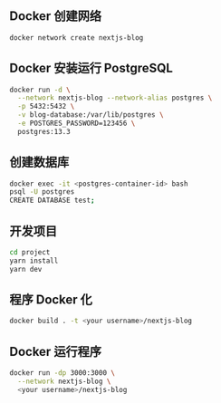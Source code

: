 ## Docker 创建网络
```bash
docker network create nextjs-blog
```

## Docker 安装运行 PostgreSQL
```bash
docker run -d \
  --network nextjs-blog --network-alias postgres \
  -p 5432:5432 \
  -v blog-database:/var/lib/postgres \
  -e POSTGRES_PASSWORD=123456 \
  postgres:13.3
```

## 创建数据库
```bash
docker exec -it <postgres-container-id> bash
psql -U postgres
CREATE DATABASE test;
```

## 开发项目
```bash
cd project
yarn install
yarn dev
```

## 程序 Docker 化
```bash
docker build . -t <your username>/nextjs-blog
```

## Docker 运行程序
```bash
docker run -dp 3000:3000 \
  --network nextjs-blog \
  <your username>/nextjs-blog
```